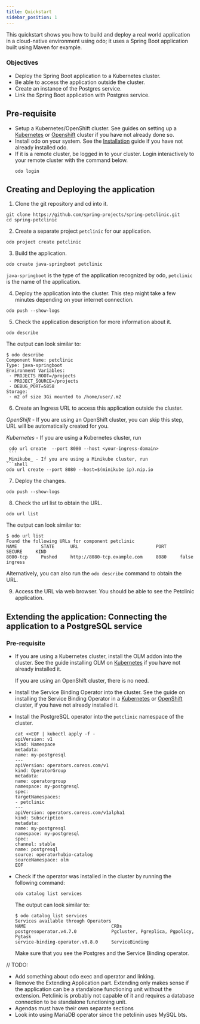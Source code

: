 ```yaml
---
title: Quickstart
sidebar_position: 1
---
```

This quickstart shows you how to build and deploy a real world application in a cloud-native environment using odo; it uses a Spring Boot application built using Maven for example.

### Objectives

* Deploy the Spring Boot application to a Kubernetes cluster.
* Be able to access the application outside the cluster.
* Create an instance of the Postgres service.
* Link the Spring Boot application with Postgres service.

## Pre-requisite
* Setup a Kubernetes/OpenShift cluster. See guides on setting up a [Kubernetes](cluster-setup/kubernetes.md) or [Openshift](cluster-setup/openshift.md) cluster if you have not already done so.
* Install odo on your system. See the [Installation](installation.md) guide if you have not already installed odo.
* If it is a remote cluster, be logged in to your cluster. Login interactively to your remote cluster with the command below.
  ```shell
  odo login
  ```


## Creating and Deploying the application
1. Clone the git repository and cd into it.
  ```shell
  git clone https://github.com/spring-projects/spring-petclinic.git
  cd spring-petclinic
  ```

2. Create a separate project `petclinic` for our application.
  ```shell
  odo project create petclinic
  ```

3. Build the application.
  ```shell
  odo create java-springboot petclinic
  ```
  `java-springboot` is the type of the application recognized by odo, `petclinic` is the name of the application.

4. Deploy the application into the cluster. This step might take a few minutes depending on your internet connection.
  ```shell
  odo push --show-logs
  ```

5. Check the application description for more information about it.
  ```shell
  odo describe
  ```
  The output can look similar to:
  ```shell
  $ odo describe
  Component Name: petclinic
  Type: java-springboot
  Environment Variables:
   · PROJECTS_ROOT=/projects
   · PROJECT_SOURCE=/projects
   · DEBUG_PORT=5858
  Storage:
   · m2 of size 3Gi mounted to /home/user/.m2
  ```

6. Create an Ingress URL to access this application outside the cluster.

  _OpenShift_ - If you are using an OpenShift cluster, you can skip this step, URL will be automatically created for you.

  _Kubernetes_ - If you are using a Kubernetes cluster, run 
   ```shell
    odo url create  --port 8080 --host <your-ingress-domain>
    ```
  _Minikube_ - If you are using a Minikube cluster, run 
  ```shell
  odo url create --port 8080 --host=$(minikube ip).nip.io
  ```

7. Deploy the changes.
  ```shell
  odo push --show-logs
  ```

8. Check the url list to obtain the URL.
  ```shell
  odo url list
  ```
  The output can look similar to:
  ```shell
  $ odo url list
  Found the following URLs for component petclinic
  NAME         STATE      URL                             PORT     SECURE     KIND
  8080-tcp     Pushed     http://8080-tcp.example.com     8080     false      ingress
  ```
  Alternatively, you can also run the `odo describe` command to obtain the URL.

9. Access the URL via web browser. You should be able to see the Petclinic application.

## Extending the application: Connecting the application to a PostgreSQL service

### Pre-requisite
* If you are using a Kubernetes cluster, install the OLM addon into the cluster. See the guide installing OLM on [Kubernetes](cluster-setup/kubernetes.md) if you have not already installed it.
  
  If you are using an OpenShift cluster, there is no need.

* Install the Service Binding Operator into the cluster. See the guide on installing the Service Binding Operator in a [Kubernetes](cluster-setup/kubernetes.md) or [OpenShift](cluster-setup/openshift.md) cluster, if you have not already installed it.

* Install the PostgreSQL operator into the `petclinic` namespace of the cluster.
  ```shell
  cat <<EOF | kubectl apply -f -
  apiVersion: v1
  kind: Namespace
  metadata:
  name: my-postgresql
  ---
  apiVersion: operators.coreos.com/v1
  kind: OperatorGroup
  metadata:
  name: operatorgroup
  namespace: my-postgresql
  spec:
  targetNamespaces:
  - petclinic
  ---
  apiVersion: operators.coreos.com/v1alpha1
  kind: Subscription
  metadata:
  name: my-postgresql
  namespace: my-postgresql
  spec:
  channel: stable
  name: postgresql
  source: operatorhubio-catalog
  sourceNamespace: olm
  EOF
  ```

* Check if the operator was installed in the cluster by running the following command:
  ```shell
  odo catalog list services
  ```
  The output can look similar to:
  ```shell
  $ odo catalog list services
  Services available through Operators
  NAME                                CRDs
  postgresoperator.v4.7.0             Pgcluster, Pgreplica, Pgpolicy, Pgtask
  service-binding-operator.v0.8.0     ServiceBinding
  ```
  
  Make sure that you see the Postgres and the Service Binding operator.


// TODO:
* Add something about odo exec and operator and linking.
* Remove the Extending Application part. Extending only makes sense if the application can be a standalone functioning unit without the extension.
  Petclinic is probably not capable of it and requires a database connection to be standalone functioning unit.
* Agendas must have their own separate sections
* Look into using MariaDB operator since the petclinin uses MySQL bts.